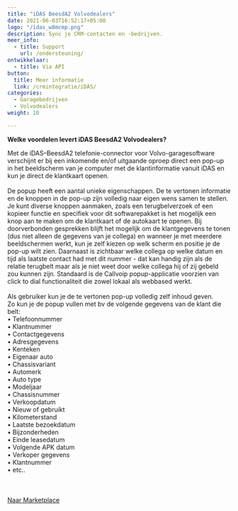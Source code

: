 ```yaml
---
title: "iDAS BeesdA2 Volvodealers"
date: 2021-06-03T16:52:17+05:00
logo: "/idas_w8mcmp.png"
description: Sync je CRM-contacten en -bedrijven.
meer_info:
  - title: Support
    url: /ondersteuning/
ontwikkelaar:
  - title: Via API
button:
  title: Meer informatie
  link: /crmintegratie/iDAS/
categories:
  - Garagebedrijven
  - Volvodealers
weight: 10

---
```


**Welke voordelen levert iDAS BeesdA2 Volvodealers?**

Met de iDAS–BeesdA2 telefonie-connector voor Volvo-garagesoftware verschijnt er bij een inkomende en/of uitgaande oproep direct een pop-up in het beeldscherm van je computer met de klantinformatie vanuit iDAS en kun je direct de klantkaart openen. <br><br>
De popup heeft een aantal unieke eigenschappen. De te vertonen informatie en de knoppen in de pop-up zijn volledig naar eigen wens samen te stellen. Je kunt diverse knoppen aanmaken, zoals een terugbelverzoek of een kopieer functie en specifiek voor dit softwarepakket is het mogelijk een knop aan te maken om de klantkaart of de autokaart te openen. Bij doorverbonden gesprekken blijft het mogelijk om de klantgegevens te tonen (dus niet alleen de gegevens van je collega) en wanneer je met meerdere beeldschermen werkt, kun je zelf kiezen op welk scherm en positie je de pop-up wilt zien. Daarnaast is zichtbaar welke collega op welke datum en tijd als laatste contact had met dit nummer - dat kan handig zijn als de relatie terugbelt maar als je niet weet door welke collega hij of zij gebeld zou kunnen zijn. Standaard is de Callvoip popup-applicatie voorzien van click to dial functionaliteit die zowel lokaal als webbased werkt.<br><br>
Als gebruiker kun je de te vertonen pop-up volledig zelf inhoud geven. <br>
Zo kun je de popup vullen met bv de volgende gegevens van de klant die belt:<br>
&bull; Telefoonnummer<br>
&bull; Klantnummer<br>
&bull; Contactgegevens<br>
&bull; Adresgegevens<br>
&bull; Kenteken<br>
&bull; Eigenaar auto<br>
&bull; Chassisvariant<br>
&bull; Automerk<br>
&bull; Auto type<br>
&bull; Modeljaar<br>
&bull; Chassisnummer<br>
&bull; Verkoopdatum<br>
&bull; Nieuw of gebruikt<br>
&bull; Kilometerstand<br>
&bull; Laatste bezoekdatum<br>
&bull; Bijzonderheden<br>
&bull; Einde leasedatum<br>
&bull; Volgende APK datum<br>
&bull; Verkoper gegevens<br>
&bull; Klantnummer <br>
&bull; etc..<br>
<br>
<br><br><a href="/marketplace" class="button">Naar Marketplace</a>
